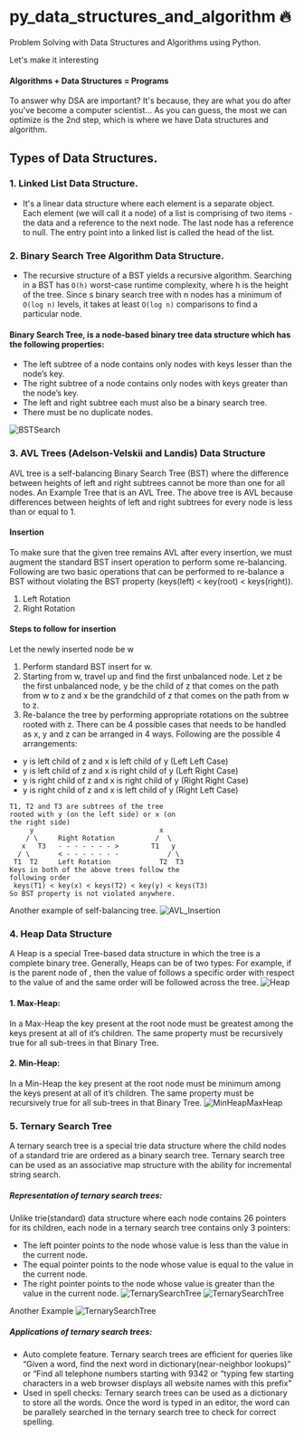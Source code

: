 # py_data_structures_and_algorithm 🔥
Problem Solving with Data Structures and Algorithms using Python. 

Let's make it interesting

#### Algorithms + Data Structures = Programs

To answer why DSA are important? It's because, they are what you do after you've become a computer scientist... As you can guess, the most we can optimize is the 2nd step, which is where we have Data structures and algorithm.

## Types of Data Structures.
### 1. Linked List Data Structure.
* It's a linear data structure where each element is a separate object. Each element (we will call it a node) of a list is comprising of two items - the data and a reference to the next node. The last node has a reference to null. The entry point into a linked list is called the head of the list.

### 2. Binary Search Tree Algorithm Data Structure.
* The recursive structure of a BST yields a recursive algorithm. Searching in a BST has ```O(h)``` worst-case runtime complexity, where h is the height of the tree. Since s binary search tree with n nodes has a minimum of ```O(log n)``` levels, it takes at least ```O(log n)``` comparisons to find a particular node.

#### Binary Search Tree, is a node-based binary tree data structure which has the following properties:
- The left subtree of a node contains only nodes with keys lesser than the node’s key.
- The right subtree of a node contains only nodes with keys greater than the node’s key.
- The left and right subtree each must also be a binary search tree.
- There must be no duplicate nodes.
 
![BSTSearch](BSTSearch.png)

### 3. AVL Trees (Adelson-Velskii and Landis) Data Structure
AVL tree is a self-balancing Binary Search Tree (BST) where the difference between heights of left and right subtrees cannot be more than one for all nodes. An Example Tree that is an AVL Tree. The above tree is AVL because differences between heights of left and right subtrees for every node is less than or equal to 1.

#### Insertion
To make sure that the given tree remains AVL after every insertion, we must augment the standard BST insert operation to perform some re-balancing. Following are two basic operations that can be performed to re-balance a BST without violating the BST property (keys(left) < key(root) < keys(right)).
1) Left Rotation
2) Right Rotation
#### Steps to follow for insertion
Let the newly inserted node be w
1) Perform standard BST insert for w.
2) Starting from w, travel up and find the first unbalanced node. Let z be the first unbalanced node, y be the child of z that comes on the path from w to z and x be the grandchild of z that comes on the path from w to z.
3) Re-balance the tree by performing appropriate rotations on the subtree rooted with z. There can be 4 possible cases that needs to be handled as x, y and z can be arranged in 4 ways. Following are the possible 4 arrangements:
* y is left child of z and x is left child of y (Left Left Case)
* y is left child of z and x is right child of y (Left Right Case)
* y is right child of z and x is right child of y (Right Right Case)
* y is right child of z and x is left child of y (Right Left Case)
```
T1, T2 and T3 are subtrees of the tree 
rooted with y (on the left side) or x (on 
the right side)           
     y                               x
    / \     Right Rotation          /  \
   x   T3   - - - - - - - >        T1   y 
  / \       < - - - - - - -            / \
 T1  T2     Left Rotation            T2  T3
Keys in both of the above trees follow the 
following order 
 keys(T1) < key(x) < keys(T2) < key(y) < keys(T3)
So BST property is not violated anywhere.
```
Another example of self-balancing tree.
![AVL_Insertion](AVL_Insertion.jpg)

### 4. Heap Data Structure
A Heap is a special Tree-based data structure in which the tree is a complete binary tree. Generally, Heaps can be of two types: For example, if is the parent node of , then the value of follows a specific order with respect to the value of and the same order will be followed across the tree.
![Heap](HeapValid.png)
#### 1. Max-Heap: 
In a Max-Heap the key present at the root node must be greatest among the keys present at all of it’s children. The same property must be recursively true for all sub-trees in that Binary Tree.
#### 2. Min-Heap: 
In a Min-Heap the key present at the root node must be minimum among the keys present at all of it’s children. The same property must be recursively true for all sub-trees in that Binary Tree.
![MinHeapMaxHeap](MinHeapAndMaxHeap.png)

### 5. Ternary Search Tree
A ternary search tree is a special trie data structure where the child nodes of a standard trie are ordered as a binary search tree. Ternary search tree can be used as an associative map structure with the ability for incremental string search.
##### Representation of ternary search trees:
Unlike trie(standard) data structure where each node contains 26 pointers for its children, each node in a ternary search tree contains only 3 pointers:
* The left pointer points to the node whose value is less than the value in the current node.
* The equal pointer points to the node whose value is equal to the value in the current node.
* The right pointer points to the node whose value is greater than the value in the current node.
![TernarySearchTree](TernarySearchTree1.png) ![TernarySearchTree](TernarySearchTree2.png) 

Another Example 
![TernarySearchTree](TernarySearchTree3.png)
##### Applications of ternary search trees:
* Auto complete feature. Ternary search trees are efficient for queries like “Given a word, find the next word in dictionary(near-neighbor lookups)” or “Find all telephone numbers starting with 9342 or “typing few starting characters in a web browser displays all website names with this prefix”
*  Used in spell checks: Ternary search trees can be used as a dictionary to store all the words. Once the word is typed in an editor, the word can be parallely searched in the ternary search tree to check for correct spelling.
